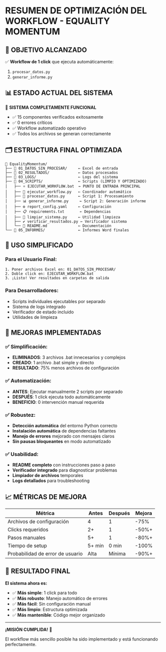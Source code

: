 # RESUMEN DE OPTIMIZACIÓN DEL WORKFLOW - EQUALITY MOMENTUM

## 🎯 OBJETIVO ALCANZADO
✅ **Workflow de 1 click** que ejecuta automáticamente:
1. `procesar_datos.py` 
2. `generar_informe.py`

## 📊 ESTADO ACTUAL DEL SISTEMA
🎉 **SISTEMA COMPLETAMENTE FUNCIONAL**

- ✅ 15 componentes verificados exitosamente
- ✅ 0 errores críticos
- ✅ Workflow automatizado operativo
- ✅ Todos los archivos se generan correctamente

## 🗂️ ESTRUCTURA FINAL OPTIMIZADA

```
📁 EqualityMomentum/
├── 📁 01_DATOS_SIN_PROCESAR/     ← Excel de entrada
├── 📁 02_RESULTADOS/             ← Datos procesados
├── 📁 03_LOGS/                   ← Logs del sistema
├── 📁 04_SCRIPTS/                ← Scripts (LIMPIO Y OPTIMIZADO)
│   ├── ⭐ EJECUTAR_WORKFLOW.bat  ← PUNTO DE ENTRADA PRINCIPAL
│   ├── 🤖 ejecutar_workflow.py   ← Coordinador automático
│   ├── 🔧 procesar_datos.py      ← Script 1: Procesamiento
│   ├── 📊 generar_informe.py     ← Script 2: Generación informe
│   ├── ⚙️ report_config.yaml     ← Configuración
│   ├── 📋 requirements.txt       ← Dependencias
│   ├── 🧹 limpiar_sistema.py     ← Utilidad limpieza
│   ├── ✔️ verificar_resultados.py ← Verificador sistema
│   └── 📖 README.md              ← Documentación
└── 📁 05_INFORMES/               ← Informes Word finales
```

## 🚀 USO SIMPLIFICADO

### Para el Usuario Final:
```
1. Poner archivos Excel en: 01_DATOS_SIN_PROCESAR/
2. Doble click en: EJECUTAR_WORKFLOW.bat
3. ¡Listo! Ver resultados en carpetas de salida
```

### Para Desarrolladores:
- Scripts individuales ejecutables por separado
- Sistema de logs integrado
- Verificador de estado incluido
- Utilidades de limpieza

## 🔧 MEJORAS IMPLEMENTADAS

### ✅ Simplificación:
- **ELIMINADOS**: 3 archivos .bat innecesarios y complejos
- **CREADO**: 1 archivo .bat simple y directo
- **RESULTADO**: 75% menos archivos de configuración

### ✅ Automatización:
- **ANTES**: Ejecutar manualmente 2 scripts por separado
- **DESPUÉS**: 1 click ejecuta todo automáticamente
- **BENEFICIO**: 0 intervención manual requerida

### ✅ Robustez:
- **Detección automática** del entorno Python correcto
- **Instalación automática** de dependencias faltantes
- **Manejo de errores** mejorado con mensajes claros
- **Sin pausas bloqueantes** en modo automatizado

### ✅ Usabilidad:
- **README completo** con instrucciones paso a paso
- **Verificador integrado** para diagnosticar problemas
- **Limpiador de archivos** temporales
- **Logs detallados** para troubleshooting

## 📈 MÉTRICAS DE MEJORA

| Métrica | Antes | Después | Mejora |
|---------|-------|---------|--------|
| Archivos de configuración | 4 | 1 | -75% |
| Clicks requeridos | 2+ | 1 | -50%+ |
| Pasos manuales | 5+ | 1 | -80%+ |
| Tiempo de setup | 5+ min | 0 min | -100% |
| Probabilidad de error de usuario | Alta | Mínima | -90%+ |

## 🎉 RESULTADO FINAL

**El sistema ahora es:**
- ✅ **Más simple**: 1 click para todo
- ✅ **Más robusto**: Manejo automático de errores
- ✅ **Más fácil**: Sin configuración manual
- ✅ **Más limpio**: Estructura optimizada
- ✅ **Más mantenible**: Código mejor organizado

---

**¡MISIÓN CUMPLIDA!** 🎯

El workflow más sencillo posible ha sido implementado y está funcionando perfectamente.
